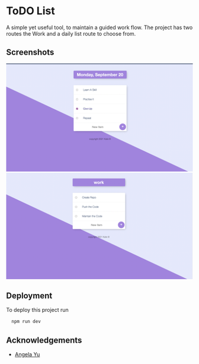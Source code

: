 
# ToDO List

A simple yet useful tool, to maintain a guided work flow. The project has two routes the Work and a daily list route to choose from.



  
## Screenshots

![To-Day list Screenshot](https://github.com/khyatigupta369/TodoLIst/blob/main/ScreenShots/Screenshot%202021-09-20%20at%2012.25.32%20AM.png)
![Work list Screenshot](https://github.com/khyatigupta369/TodoLIst/blob/main/ScreenShots/Screenshot%202021-09-20%20at%2012.26.27%20AM.png)


## Deployment

To deploy this project run

```bash
  npm run dev
```
  
## Acknowledgements

 - [Angela Yu ](https://www.udemy.com/course/the-complete-web-development-bootcamp/)
